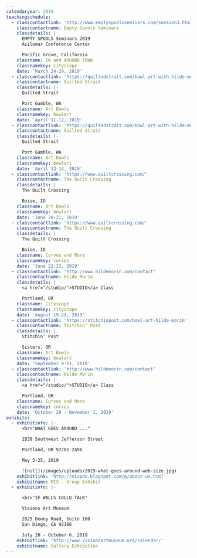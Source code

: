 ```yaml
---
calendaryear: 2019
teachingschedule:
  - classcontactlink: 'http://www.emptyspoolsseminars.com/session3.html'
    classcontactname: Empty Spools Seminars
    classdetails: |
      EMPTY SPOOLS Seminars 2019
      Asilomar Conference Center

      Pacific Grove, California
    classname: IN and AROUND TOWN
    classnamekey: cityscape
    date: 'March 24-29, 2019'
  - classcontactlink: 'https://quiltedstrait.com/bowl-art-with-hilde-morin-begins-4-11-19'
    classcontactname: Quilted Strait
    classdetails: |-
      Quilted Strait

      Port Gamble, WA
    classname: Art Bowls
    classnamekey: bowlart
    date: 'April 11-12, 2019'
  - classcontactlink: 'https://quiltedstrait.com/bowl-art-with-hilde-morin-begins-4-13-19'
    classcontactname: Quilted Strait
    classdetails: |-
      Quilted Strait

      Port Gamble, WA
    classname: Art Bowls
    classnamekey: bowlart
    date: 'April 13-14, 2019'
  - classcontactlink: 'https://www.quiltcrossing.com/'
    classcontactname: The Quilt Crossing
    classdetails: |
      The Quilt Crossing

      Boise, ID
    classname: Art Bowls
    classnamekey: bowlart
    date: 'June 20-21, 2019'
  - classcontactlink: 'https://www.quiltcrossing.com/'
    classcontactname: The Quilt Crossing
    classdetails: |
      The Quilt Crossing

      Boise, ID
    classname: Curves and More
    classnamekey: curves
    date: 'June 22-23, 2019'
  - classcontactlink: 'http://www.hildemorin.com/contact'
    classcontactname: Hilde Morin
    classdetails: |
      <a href="/studio/">STUDIO</a> Class

      Portland, OR
    classname: Cityscape
    classnamekey: cityscape
    date: 'August 19-23, 2019'
  - classcontactlink: 'https://stitchinpost.com/bowl-art-hilde-morin'
    classcontactname: Stitchin' Post
    classdetails: |
      Stitchin' Post

      Sisters, OR
    classname: Art Bowls
    classnamekey: bowlart
    date: 'September 9-11, 2019'
  - classcontactlink: 'http://www.hildemorin.com/contact'
    classcontactname: Hilde Morin
    classdetails: |
      <a href="/studio/">STUDIO</a> Class

      Portland, OR
    classname: Curves and More
    classnamekey: curves
    date: 'October 28 - November 1, 2019'
exhibits:
  - exhibitinfo: |-
      <br>"WHAT GOES AROUND ..."

      1838 Southwest Jefferson Street

      Portland, OR 97201-2496

      May 3-25, 2019

      ![null](/images/uploads/2019-what-goes-around-web-size.jpg)
    exhibitlink: 'http://mixpdx.blogspot.com/p/about-us.html'
    exhibitname: MIX - Group Exhibit
  - exhibitinfo: |-

      <br>"IF WALLS COULD TALK"

      Visions Art Museum

      2825 Dewey Road, Suite 100
      San Diego, CA 92106

      July 20 - October 6, 2019
    exhibitlink: 'http://www.visionsartmuseum.org/calendar/'
    exhibitname: Gallery Exhibition
---
```


